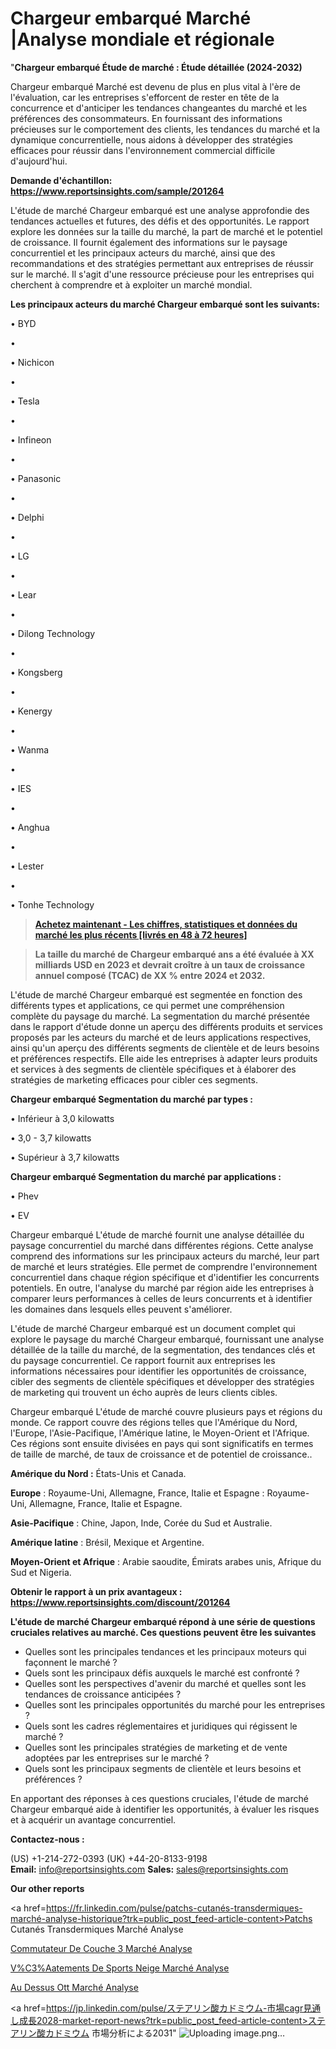 # Chargeur embarqué Marché |Analyse mondiale et régionale

"<strong>Chargeur embarqué Étude de marché : Étude détaillée (2024-2032)</strong>

Chargeur embarqué Marché est devenu de plus en plus vital à l'ère de l'évaluation, car les entreprises s'efforcent de rester en tête de la concurrence et d'anticiper les tendances changeantes du marché et les préférences des consommateurs. En fournissant des informations précieuses sur le comportement des clients, les tendances du marché et la dynamique concurrentielle, nous aidons à développer des stratégies efficaces pour réussir dans l'environnement commercial difficile d'aujourd'hui.

<strong>Demande d'échantillon: <a href=https://www.reportsinsights.com/sample/201264>https://www.reportsinsights.com/sample/201264</a></strong>

L'étude de marché Chargeur embarqué est une analyse approfondie des tendances actuelles et futures, des défis et des opportunités. Le rapport explore les données sur la taille du marché, la part de marché et le potentiel de croissance. Il fournit également des informations sur le paysage concurrentiel et les principaux acteurs du marché, ainsi que des recommandations et des stratégies permettant aux entreprises de réussir sur le marché. Il s'agit d'une ressource précieuse pour les entreprises qui cherchent à comprendre et à exploiter un marché mondial.

<strong>Les principaux acteurs du marché Chargeur embarqué sont les suivants:</strong>

• BYD

• 

• Nichicon

• 

• Tesla

• 

• Infineon

• 

• Panasonic

• 

• Delphi

• 

• LG

• 

• Lear

• 

• Dilong Technology

• 

• Kongsberg

• 

• Kenergy

• 

• Wanma

• 

• IES

• 

• Anghua

• 

• Lester

• 

• Tonhe Technology
<blockquote><a href=https://www.reportsinsights.com/buynow/201264><span style=text-decoration: underline;><strong>Achetez maintenant - Les chiffres, statistiques et données du marché les plus récents [livrés en 48 à 72 heures]</strong></span></a></blockquote>
<blockquote><span style=text-decoration: underline;><strong>La taille du marché de Chargeur embarqué ans a été évaluée à XX milliards USD en 2023 et devrait croître à un taux de croissance annuel composé (TCAC) de XX % entre 2024 et 2032.</strong></span></blockquote>
L'étude de marché Chargeur embarqué est segmentée en fonction des différents types et applications, ce qui permet une compréhension complète du paysage du marché. La segmentation du marché présentée dans le rapport d'étude donne un aperçu des différents produits et services proposés par les acteurs du marché et de leurs applications respectives, ainsi qu'un aperçu des différents segments de clientèle et de leurs besoins et préférences respectifs. Elle aide les entreprises à adapter leurs produits et services à des segments de clientèle spécifiques et à élaborer des stratégies de marketing efficaces pour cibler ces segments.

<strong>Chargeur embarqué Segmentation du marché par types :</strong>

• Inférieur à 3,0 kilowatts

• 3,0 - 3,7 kilowatts

• Supérieur à 3,7 kilowatts

<strong>Chargeur embarqué Segmentation du marché par applications :</strong>

• Phev

• EV

Chargeur embarqué L'étude de marché fournit une analyse détaillée du paysage concurrentiel du marché dans différentes régions. Cette analyse comprend des informations sur les principaux acteurs du marché, leur part de marché et leurs stratégies. Elle permet de comprendre l'environnement concurrentiel dans chaque région spécifique et d'identifier les concurrents potentiels. En outre, l'analyse du marché par région aide les entreprises à comparer leurs performances à celles de leurs concurrents et à identifier les domaines dans lesquels elles peuvent s'améliorer.

L'étude de marché Chargeur embarqué est un document complet qui explore le paysage du marché Chargeur embarqué, fournissant une analyse détaillée de la taille du marché, de la segmentation, des tendances clés et du paysage concurrentiel. Ce rapport fournit aux entreprises les informations nécessaires pour identifier les opportunités de croissance, cibler des segments de clientèle spécifiques et développer des stratégies de marketing qui trouvent un écho auprès de leurs clients cibles.

Chargeur embarqué L'étude de marché couvre plusieurs pays et régions du monde. Ce rapport couvre des régions telles que l'Amérique du Nord, l'Europe, l'Asie-Pacifique, l'Amérique latine, le Moyen-Orient et l'Afrique. Ces régions sont ensuite divisées en pays qui sont significatifs en termes de taille de marché, de taux de croissance et de potentiel de croissance..

<strong>Amérique du Nord :</strong> États-Unis et Canada.

<strong>Europe</strong> : Royaume-Uni, Allemagne, France, Italie et Espagne : Royaume-Uni, Allemagne, France, Italie et Espagne.

<strong>Asie-Pacifique</strong> : Chine, Japon, Inde, Corée du Sud et Australie.

<strong>Amérique latine</strong> : Brésil, Mexique et Argentine.

<strong>Moyen-Orient et Afrique</strong> : Arabie saoudite, Émirats arabes unis, Afrique du Sud et Nigeria.

<strong>Obtenir le rapport à un prix avantageux : <a href=https://www.reportsinsights.com/discount/201264>https://www.reportsinsights.com/discount/201264</a></strong>

<strong>L'étude de marché Chargeur embarqué répond à une série de questions cruciales relatives au marché. Ces questions peuvent être les suivantes</strong>
<ul>
  <li>Quelles sont les principales tendances et les principaux moteurs qui façonnent le marché ?</li>
  <li>Quels sont les principaux défis auxquels le marché est confronté ?</li>
  <li>Quelles sont les perspectives d'avenir du marché et quelles sont les tendances de croissance anticipées ?</li>
  <li>Quelles sont les principales opportunités du marché pour les entreprises ?</li>
  <li>Quels sont les cadres réglementaires et juridiques qui régissent le marché ?</li>
  <li>Quelles sont les principales stratégies de marketing et de vente adoptées par les entreprises sur le marché ?</li>
  <li>Quels sont les principaux segments de clientèle et leurs besoins et préférences ?</li>
</ul>
En apportant des réponses à ces questions cruciales, l'étude de marché Chargeur embarqué aide à identifier les opportunités, à évaluer les risques et à acquérir un avantage concurrentiel.

<strong>Contactez-nous :</strong>

(US) +1-214-272-0393
(UK) +44-20-8133-9198
<strong>Email:</strong> <a>info@reportsinsights.com</a>
<strong>Sales:</strong> <a>sales@reportsinsights.com</a>

<strong>Our other reports</strong>

<a href=https://fr.linkedin.com/pulse/patchs-cutanés-transdermiques-marché-analyse-historique?trk=public_post_feed-article-content>Patchs Cutanés Transdermiques Marché Analyse</a>

<a href=https://www.linkedin.com/pulse/commutateur-de-couche-3-march%C3%A9-analyse-8wgoe/>Commutateur De Couche 3 Marché Analyse</a>

<a href=https://www.linkedin.com/pulse/v%C3%AAtements-de-sports-neige-march%C3%A9-secteurs-croissance-ljlwf/>V%C3%Aatements De Sports Neige Marché Analyse</a>

<a href=https://www.linkedin.com/pulse/au-dessus-ott-march%C3%A9-impact-cumul%C3%A9-2024-et-zgfef/>Au Dessus Ott Marché Analyse</a>

<a href=https://jp.linkedin.com/pulse/ステアリン酸カドミウム-市場cagr見通し成長2028-market-report-news?trk=public_post_feed-article-content>ステアリン酸カドミウム 市場分析による2031</a>"
![Uploading image.png…]()
